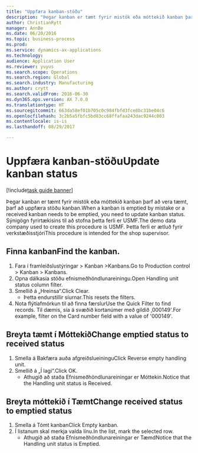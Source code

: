 ```yaml
--- 
title: "Uppfæra kanban-stöðu"
description: "Þegar kanban er tæmt fyrir mistök eða móttekið kanban þarf að vera tæmt, þarf að uppfæra stöðu kanban."
author: ChristianRytt
manager: AnnBe
ms.date: 06/20/2016
ms.topic: business-process
ms.prod: 
ms.service: dynamics-ax-applications
ms.technology: 
audience: Application User
ms.reviewer: yuyus
ms.search.scope: Operations
ms.search.region: Global
ms.search.industry: Manufacturing
ms.author: crytt
ms.search.validFrom: 2016-06-30
ms.dyn365.ops.version: AX 7.0.0
ms.translationtype: HT
ms.sourcegitcommit: 663da58ef01b705c0c984fbfd3fce8bc31be04c6
ms.openlocfilehash: 3c2b5a5fbfc5bd83cc68ffafaa243dac9244c003
ms.contentlocale: is-is
ms.lasthandoff: 08/29/2017

---
```

# <a name="update-kanban-status"></a><span data-ttu-id="efc91-103">Uppfæra kanban-stöðu</span><span class="sxs-lookup"><span data-stu-id="efc91-103">Update kanban status</span></span>

[!include[task guide banner](../../includes/task-guide-banner.md)]

<span data-ttu-id="efc91-104">Þegar kanban er tæmt fyrir mistök eða móttekið kanban þarf að vera tæmt, þarf að uppfæra stöðu kanban.</span><span class="sxs-lookup"><span data-stu-id="efc91-104">When a kanban is emptied by mistake or a received kanban needs to be emptied, you need to update kanban status.</span></span> <span data-ttu-id="efc91-105">Sýnigögn fyrirtækisins til að stofna þetta ferli er USMF.</span><span class="sxs-lookup"><span data-stu-id="efc91-105">The demo data company used to create this procedure is USMF.</span></span> <span data-ttu-id="efc91-106">Þetta ferli er ætluð fyrir verkstæðisstjóri</span><span class="sxs-lookup"><span data-stu-id="efc91-106">This procedure is intended for the shop supervisor.</span></span>


## <a name="find-the-kanban"></a><span data-ttu-id="efc91-107">Finna kanban</span><span class="sxs-lookup"><span data-stu-id="efc91-107">Find the kanban.</span></span>
1. <span data-ttu-id="efc91-108">Fara í framleiðslustýringar > Kanban >Kanbans.</span><span class="sxs-lookup"><span data-stu-id="efc91-108">Go to Production control > Kanban > Kanbans.</span></span>
2. <span data-ttu-id="efc91-109">Opna dálkasía stöðu efnismeðhöndlunareiningu.</span><span class="sxs-lookup"><span data-stu-id="efc91-109">Open Handling unit status column filter.</span></span>
3. <span data-ttu-id="efc91-110">Smellið á „Hreinsa“.</span><span class="sxs-lookup"><span data-stu-id="efc91-110">Click Clear.</span></span>
    * <span data-ttu-id="efc91-111">Þetta endurstillir síurnar.</span><span class="sxs-lookup"><span data-stu-id="efc91-111">This resets the filters.</span></span>  
4. <span data-ttu-id="efc91-112">Nota flýtiafmörkun til að finna færslur</span><span class="sxs-lookup"><span data-stu-id="efc91-112">Use the Quick Filter to find records.</span></span> <span data-ttu-id="efc91-113">Til dæmis, sía á svæðið kortanúmer með gildið ‚000149'.</span><span class="sxs-lookup"><span data-stu-id="efc91-113">For example, filter on the Card number field with a value of '000149'.</span></span>

## <a name="change-emptied-status-to-received-status"></a><span data-ttu-id="efc91-114">Breyta tæmt í Móttekið</span><span class="sxs-lookup"><span data-stu-id="efc91-114">Change emptied status to received status</span></span>
1. <span data-ttu-id="efc91-115">Smella á Bakfæra auða afgreiðslueiningu</span><span class="sxs-lookup"><span data-stu-id="efc91-115">Click Reverse empty handling unit.</span></span>
2. <span data-ttu-id="efc91-116">Smellið á „Í lagi“.</span><span class="sxs-lookup"><span data-stu-id="efc91-116">Click OK.</span></span>
    * <span data-ttu-id="efc91-117">Athugið að staða Efnismeðhöndlunareiningar er Móttekin.</span><span class="sxs-lookup"><span data-stu-id="efc91-117">Notice that the Handling unit status is Received.</span></span>  

## <a name="change-received-status-to-emptied-status"></a><span data-ttu-id="efc91-118">Breyta móttekið í Tæmt</span><span class="sxs-lookup"><span data-stu-id="efc91-118">Change received status to emptied status</span></span>
1. <span data-ttu-id="efc91-119">Smella á Tómt kanban</span><span class="sxs-lookup"><span data-stu-id="efc91-119">Click Empty kanban.</span></span>
2. <span data-ttu-id="efc91-120">Í listanum skal merkja valda línu.</span><span class="sxs-lookup"><span data-stu-id="efc91-120">In the list, mark the selected row.</span></span>
    * <span data-ttu-id="efc91-121">Athugið að staða Efnismeðhöndlunareiningar er Tæmd</span><span class="sxs-lookup"><span data-stu-id="efc91-121">Notice that the Handling unit status is Emptied.</span></span>  


